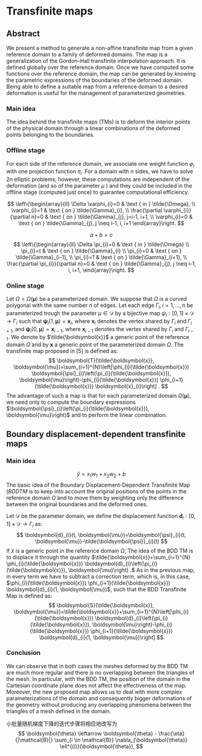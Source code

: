 # Transfinite maps

## Abstract

We present a method to generate a non-affine transfinite map from a given reference domain to a family of deformed domains. The map is a generalization of the Gordon–Hall transfinite interpolation approach. It is defined globally over the reference domain. Once we have computed some functions over the reference domain, the map can be generated by knowing the parametric expressions of the boundaries of the deformed domain. Being able to define a suitable map from a reference domain to a desired deformation is useful for the management of parameterized geometries.

### Main idea

The idea behind the transfinite maps (TMs) is to deform the interior points of the physical domain through a linear combinations of the deformed points belonging to the boundaries.

### Offline stage

For each side of the reference domain, we associate one weight function $\varphi_i$ with one projection function $\pi_{i}$ .For a domain with $n$ sides, we have to solve $2n$ elliptic problems; however, these computations are independent of the deformation (and so of the parameter $\mu$ ) and they could be included in the offline stage (computed just once) to guarantee computational efficiency.

$$
\left\{\begin{array}{ll}
\Delta \varphi_{i}=0 & \text { in } \tilde{\Omega},  \\
\varphi_{i}=1 & \text { on } \tilde{\Gamma}_{i}, \\
\frac{\partial \varphi_{i}}{\partial n}=0 & \text { on } \tilde{\Gamma}_{j}, j=i-1, i+1, \\
\varphi_{i}=0 & \text { on } \tilde{\Gamma}_{j}, j \neq i-1, i, i+1
\end{array}\right.
$$

$$
a+b=c
$$
$$
\left\{\begin{array}{ll}
\Delta \pi_{i}=0 & \text { in } \tilde{\Omega} \\
\pi_{i}=t & \text { on } \tilde{\Gamma}_{i} \\
\pi_{i}=0 & \text { on } \tilde{\Gamma}_{i-1}, \\
\pi_{i}=1 & \text { on } \tilde{\Gamma}_{i+1}, \\
\frac{\partial \pi_{i}}{\partial n}=0 & \text { on } \tilde{\Gamma}_{j}, j \neq i-1, i, i+1,
\end{array}\right.
$$

### Online stage

Let $\Omega=\Omega(\boldsymbol{\mu})$ be a parameterized domain. We suppose that $\Omega$ is a curved polygonal with the same number $n$ of edges. Let each edge $\Gamma_{i}, i=1, \ldots, n$ be parameterized trough the parameter $\mu \in \mathcal{D}$ by a bijective map $\psi_{i}:[0,1] \times \mathcal{D} \rightarrow \Gamma_{i}$ such that $\boldsymbol{\psi}_{i}(1, \boldsymbol{\mu})=\boldsymbol{x}_{i}$, where $\boldsymbol{x}_{i}$ denotes the vertex shared by $\Gamma_{i}$ and $\Gamma_{i+1}$, and $\boldsymbol{\psi}_{i}(0, \boldsymbol{\mu})=\boldsymbol{x}_{i-1}$, where $\boldsymbol{x}_{i-1}$ denotes the vertex shared by $\Gamma_{i}$ and $\Gamma_{i-1}$. We denote by $\tilde{\boldsymbol{x}}$ a generic point of the reference domain $\tilde{\Omega}$ and by $\boldsymbol{x}$ a generic point of the parameterized domain $\Omega$. The transfinite map proposed in [5] is defined as:
$$
\boldsymbol{T}(\tilde{\boldsymbol{x}}, \boldsymbol{\mu})=\sum_{i=1}^{N}\left[\phi_{i}(\tilde{\boldsymbol{x}}) \boldsymbol{\psi}_{i}\left(\pi_{i}(\tilde{\boldsymbol{x}}), \boldsymbol{\mu}\right)-\phi_{i}(\tilde{\boldsymbol{x}}) \phi_{i+1}(\tilde{\boldsymbol{x}}) \boldsymbol{x}_{i}\right] .
$$
The advantage of such a map is that for each parameterized domain $\Omega(\boldsymbol{\mu})$, we need only to compute the boundary expressions $\boldsymbol{\psi}_{i}\left(\pi_{i}(\tilde{\boldsymbol{x}}), \boldsymbol{\mu}\right)$ and to perform the linear combination.

## Boundary displacement-dependent transfinite maps

### Main idea
$$
\hat{y} = x_1 w_1 + x_2 w_2 + b
$$
The basic idea of the Boundary Displacement-Dependent Transfinite Map $(B D D T M$ is to keep into account the original positions of the points in the reference domain $\tilde{\Omega}$ and to move them by weighting only the difference between the original boundaries and the deformed ones. 

 Let $\mathcal{D}$ be the parameter domain, we define the displacement function $\boldsymbol{d}_{i}:[0,1] \times \mathcal{D} \rightarrow \Gamma_{i}$ as:
$$
\boldsymbol{d}_{i}(t, \boldsymbol{\mu})=\boldsymbol{\psi}_{i}(t, \boldsymbol{\mu})-\tilde{\boldsymbol{\psi}}_{i}(t)
$$
If $\tilde{x}$ is a generic point in the reference domain $\tilde{\Omega}$,  The idea of the BDD TM is to displace it through the quantity $\tilde{\boldsymbol{x}}+\sum_{i=1}^{N} \phi_{i}(\tilde{\boldsymbol{x}}) \boldsymbol{d}_{i}\left(\pi_{i}(\tilde{\boldsymbol{x}}), \boldsymbol{\mu}\right) .$ As in the previous map, in every term we have to subtract a correction term, which is, in this case, $\phi_{i}(\tilde{\boldsymbol{x}}) \phi_{i+1}(\tilde{\boldsymbol{x}}) \boldsymbol{d}_{i}(1, \boldsymbol{\mu})$, such that the BDD Transfinite Map is defined as:
$$
\boldsymbol{S}(\tilde{\boldsymbol{x}}, \boldsymbol{\mu})=\tilde{\boldsymbol{x}}+\sum_{i=1}^{N}\left[\phi_{i}(\tilde{\boldsymbol{x}}) \boldsymbol{d}_{i}\left(\pi_{i}(\tilde{\boldsymbol{x}}), \boldsymbol{\mu}\right)-\phi_{i}(\tilde{\boldsymbol{x}}) \phi_{i+1}(\tilde{\boldsymbol{x}}) \boldsymbol{d}_{i}(1, \boldsymbol{\mu})\right]
$$

### Conclusion


We can observe that in both cases the meshes deformed by the BDD TM are much more regular and there is no overlapping between the triangles of the mesh. In particular, with the BDD TM, the position of the domain in the Cartesian coordinate plane does not affect the effectiveness of the map. Moreover, the new proposed map allows us to deal with more complex parameterizations of the domain and consequently bigger deformations of the geometry without producing any overlapping phenomena between the triangles of a mesh defined in the domain. 

小批量随机梯度下降的迭代步骤将相应地改写为
$$
\boldsymbol{\theta} \leftarrow \boldsymbol{\theta} -   \frac{\eta}{|\mathcal{B}|} \sum_{i \in \mathcal{B}}   \nabla_{\boldsymbol{\theta}} \ell^{(i)}(\boldsymbol{\theta}),
$$
